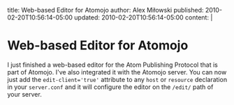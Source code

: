 title: Web-based Editor for Atomojo
author: Alex Miłowski
published: 2010-02-20T10:56:14-05:00
updated: 2010-02-20T10:56:14-05:00
content: |

   # Web-based Editor for Atomojo

   I just finished a web-based editor for the Atom Publishing Protocol that is part of Atomojo.  I've also integrated it with the Atomojo server.  You can now just add the `edit-client='true'` attribute to any `host` or `resource` declaration in your `server.conf` and it will configure the editor on the `/edit/` path of your server.
